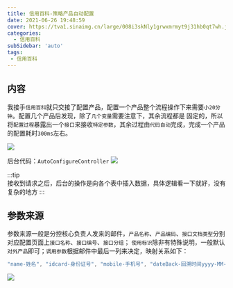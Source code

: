 ```yaml
---
title: 信用百科-策略产品自动配置
date: 2021-06-26 19:48:59
cover: https://tva1.sinaimg.cn/large/008i3skNly1grwxmrmyt9j31hb0qt7wh.jpg
categories:
  - 信用百科
subSidebar: 'auto'
tags:
 - 信用百科
---
```



<!-- more -->

## 内容
我接手`信用百科`就只交接了配置产品，配置一个产品整个流程操作下来需要`小20分钟`。配置几个产品后发现，除了`几个变量`需要注意下，其余流程都是
固定的，所以将`配置过程`暴露出一个`接口`来接收`特定参数`，其余过程由`代码自动`完成，完成一个产品的配置耗时`300ms`左右。

![](https://tva1.sinaimg.cn/large/008i3skNly1grwyh5ym2rj31hb0qu0vj.jpg)

后台代码：`AutoConfigureController`
![](https://tva1.sinaimg.cn/large/008i3skNly1grwyi8e4rkj31dj0u0wzi.jpg)

:::tip    
接收到请求之后，后台的操作是向各个表中插入数据，具体逻辑看一下就好，没有复杂的地方
:::

## 参数来源
参数来源一般是分控核心负责人发来的邮件，`产品名称`、`产品编码`、`接口文档类型`分别对应配置页面上`接口名称`、`接口编号`、`接口分组`；
`使用标识`除非有特殊说明，一般默认`对外产品`即可；`调用参数`根据邮件中最后一列来决定，映射关系如下：    
```javascript
"name-姓名", "idcard-身份证号", "mobile-手机号", "dateBack-回溯时间yyyy-MM-dd", "sceneId-枚举值"
```
![](https://tva1.sinaimg.cn/large/008i3skNly1grx348s5sfj31240sdaf9.jpg)
